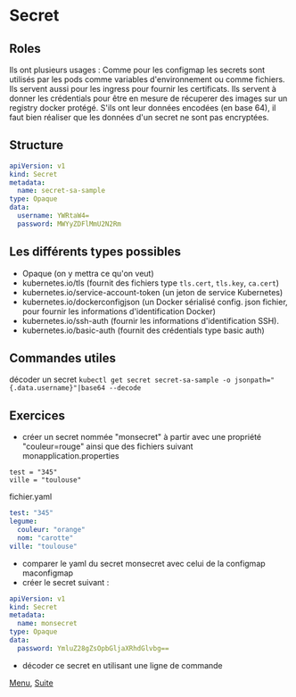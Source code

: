 # Secret
## Roles
Ils ont plusieurs usages :
Comme pour les configmap les secrets sont utilisés par les pods comme variables d'environnement ou comme fichiers.
Ils servent aussi pour les ingress pour fournir les certificats.
Ils servent à donner les crédentials pour être en mesure de récuperer des images sur un registry docker protégé.
S'ils ont leur données encodées (en base 64), il faut bien réaliser que les données d'un secret ne sont pas encryptées.

## Structure
```yaml
apiVersion: v1
kind: Secret
metadata:
  name: secret-sa-sample
type: Opaque
data:
  username: YWRtaW4=
  password: MWYyZDFlMmU2N2Rm  
```
## Les différents types possibles
- Opaque (on y mettra ce qu'on veut) 
- kubernetes.io/tls (fournit des fichiers type `tls.cert`, `tls.key`, `ca.cert`)
- kubernetes.io/service-account-token (un jeton de service Kubernetes)
- kubernetes.io/dockerconfigjson (un Docker sérialisé config. json fichier, pour fournir les informations d'identification Docker) 
- kubernetes.io/ssh-auth (fournir les informations d'identification SSH).
- kubernetes.io/basic-auth (fournit des crédentials type basic auth)
## Commandes utiles
décoder un secret
`kubectl get secret secret-sa-sample -o jsonpath="{.data.username}"|base64 --decode`
## Exercices
- créer un secret nommée "monsecret" à partir avec une propriété "couleur=rouge" ainsi que des fichiers suivant
  monapplication.properties
```properties
test = "345"
ville = "toulouse"
```

fichier.yaml
```yaml
test: "345"
legume:
  couleur: "orange"
  nom: "carotte"
ville: "toulouse"
```
- comparer le yaml du secret monsecret avec celui de la configmap maconfigmap 
- créer le secret suivant :
````yaml
apiVersion: v1
kind: Secret
metadata:
  name: monsecret
type: Opaque
data:
  password: YmluZ28gZsOpbGljaXRhdGlvbg==
````
- décoder ce secret en utilisant une ligne de commande

[Menu](https://obeyler.github.io/Formation-K8S/), [Suite](https://obeyler.github.io/Formation-K8S/Chapitres/Workload.html)
